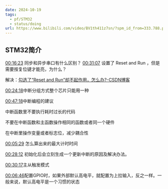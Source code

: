 ```yaml
---
date: 2024-10-19
tags:
  - pf/STM32
  - status/doing
url: https://www.bilibili.com/video/BV1th411z7sn/?spm_id_from=333.788.player.switch&vd_source=c89399762440182391a50eddcba93820&p=2
---
```

## STM32简介

[00:16:23](https://www.bilibili.com/video/BV1th411z7sn/#t=00:16:23) 同步和异步串口有什么区别？ 
[00:31:07](https://www.bilibili.com/video/BV1th411z7sn#t=00:31:07) 设置了 Reset and Run ，但是需要按复位键才能亮，为什么？

解决：[勾选了“Reset and Run”却不起作用，怎么办?-CSDN博客](https://blog.csdn.net/qq_42605300/article/details/104081376)

[00:24:18](https://www.bilibili.com/video/BV1th411z7sn#t=00:24:18)中断分组方式整个芯片只能用一种

[00:47:18](https://www.bilibili.com/video/BV1th411z7sn#t=00:47:18)中断编程的建议

中断函数里不要执行耗时过长的代码

不要在中断函数和主函数操作相同的函数或者同一个硬件

在中断里操作变量或者标志位，减少耦合性

[00:05:29](https://www.bilibili.com/video/BV1th411z7sn#t=00:05:29) 怎么算出来的最大计时时间

[00:28:12](https://www.bilibili.com/video/BV1th411z7sn#t=00:28:12) 初始化后会立刻生成一个更新中断的原因及解决办法。

[00:30:17](https://www.bilibili.com/list/watchlater#t=00:30:17)主从触发模式

[00:06:46](https://www.bilibili.com/video/BV1th411z7sn#t=00:06:46)配置GPIO时，如果外部默认高电平，就配置为上拉输入，反之一样。一般来说，默认高电平是一个习惯的状态

